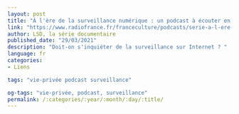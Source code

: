 ```yaml
---
layout: post
title: "À l'ère de la surveillance numérique : un podcast à écouter en ligne"
link: "https://www.radiofrance.fr/franceculture/podcasts/serie-a-l-ere-de-la-surveillance-numerique"
author: LSD, la série documentaire
published_date: "29/03/2021"
description: "Doit-on s'inquiéter de la surveillance sur Internet ? "
language: fr
categories:
- Liens

tags: "vie-privée podcast surveillance"

og-tags: "vie-privée, podcast, surveillance"
permalink: /:categories/:year/:month/:day/:title/
---
```

